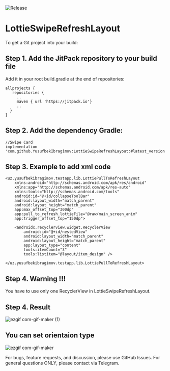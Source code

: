 ![Release](https://jitpack.io/v/YusufbekIbragimov/LottieSwipeRefreshLayout.svg)
 
# LottieSwipeRefreshLayout

To get a Git project into your build:

## Step 1. Add the JitPack repository to your build file
Add it in your root build.gradle at the end of repositories:
```
allprojects {
   repositories {
     ..
     maven { url 'https://jitpack.io'}
     ..
  }
}
```
## Step 2. Add the dependency Gradle:

```
//Swipe Card
implementation 'com.github.YusufbekIbragimov:LottieSwipeRefreshLayout:#latest_version'
```

## Step 3. Example to add xml code
```
<uz.yusufbekibragimov.testapp.lib.LottiePullToRefreshLayout 
    xmlns:android="http://schemas.android.com/apk/res/android"
    xmlns:app="http://schemas.android.com/apk/res-auto"
    xmlns:tools="http://schemas.android.com/tools"
    android:id="@+id/collapseToolBar"
    android:layout_width="match_parent"
    android:layout_height="match_parent"
    app:max_offset_top="300dp"
    app:pull_to_refresh_lottieFile="@raw/main_screen_anim"
    app:trigger_offset_top="150dp">

    <androidx.recyclerview.widget.RecyclerView
        android:id="@+id/nestedView"
        android:layout_width="match_parent"
        android:layout_height="match_parent"
        app:layout_type="content"
        tools:itemCount="3"
        tools:listitem="@layout/item_design" />

</uz.yusufbekibragimov.testapp.lib.LottiePullToRefreshLayout>
```
## Step 4. Warning !!!
You have to use only one RecyclerView in LottieSwipeRefreshLayout.
## Step 4. Result
![ezgif com-gif-maker (1)](https://user-images.githubusercontent.com/83059102/191929944-65174114-3543-42c1-aa6f-db1b88675a08.gif)

## You can set orientaion type
![ezgif com-gif-maker](https://user-images.githubusercontent.com/83059102/191929986-8d139851-e91b-408d-b9bb-dada36166bab.gif)



For bugs, feature requests, and discussion, please use GitHub Issues. For general questions ONLY, please contact via Telegram.
